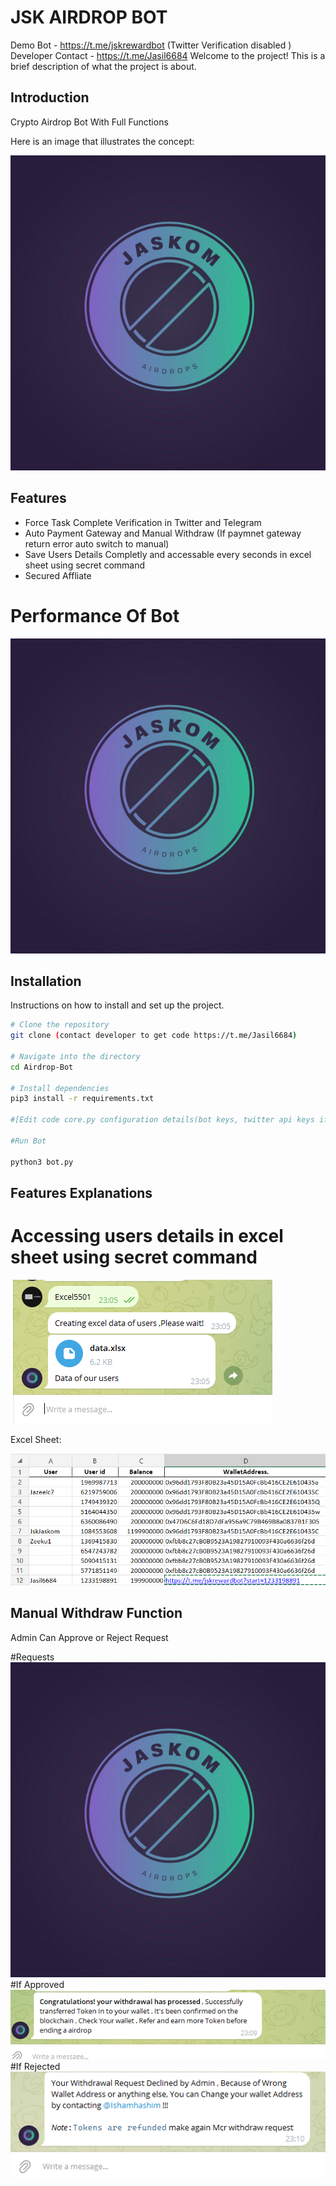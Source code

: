 # JSK AIRDROP BOT
Demo Bot - https://t.me/jskrewardbot (Twitter Verification disabled )
Developer Contact - https://t.me/Jasil6684
Welcome to the project! This is a brief description of what the project is about.

## Introduction

Crypto Airdrop Bot With Full Functions

Here is an image that illustrates the concept:

![Airdrop Bot](https://github.com/Jasil123/AIRDROP-BOT/blob/main/project%20pics/photo_2024-06-07_19-31-01.jpg)

## Features

- Force Task Complete Verification in Twitter and Telegram
- Auto Payment Gateway and Manual Withdraw (If paymnet gateway return error auto switch to manual)
- Save Users Details Completly and accessable every seconds in excel sheet using secret command
- Secured Affliate

# Performance Of Bot 

![Airdrop Bot](https://github.com/Jasil123/AIRDROP-BOT/blob/main/project%20pics/photo_2024-06-07_19-31-01.jpg)

## Installation

Instructions on how to install and set up the project.

```bash
# Clone the repository
git clone (contact developer to get code https://t.me/Jasil6684)

# Navigate into the directory
cd Airdrop-Bot

# Install dependencies
pip3 install -r requirements.txt

#[Edit code core.py configuration details(bot keys, twitter api keys if required force verification for  twitter)]

#Run Bot

python3 bot.py

```
## Features Explanations

# Accessing users details in excel sheet using secret command  

![Airdrop Bot](https://github.com/Jasil123/AIRDROP-BOT/blob/main/project%20pics/Screenshot%202024-06-13%20230535.png)


Excel Sheet:

![Airdrop Bot](https://github.com/Jasil123/AIRDROP-BOT/blob/main/project%20pics/Screenshot%202024-06-13%20230651.png)


## Manual Withdraw Function
Admin Can Approve or Reject Request

#Requests
![Airdrop Bot](https://github.com/Jasil123/AIRDROP-BOT/blob/main/project%20pics/photo_2024-06-07_19-31-01.jpg)
#If Approved
![Airdrop Bot](https://github.com/Jasil123/AIRDROP-BOT/blob/main/project%20pics/Screenshot%202024-06-13%20231006.png)
#If Rejected
![Airdrop Bot](https://github.com/Jasil123/AIRDROP-BOT/blob/main/project%20pics/Screenshot%202024-06-13%20231115.png)









